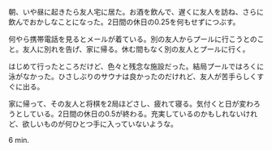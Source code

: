 朝、いや昼に起きたら友人宅に居た。お酒を飲んで、遅くに友人を訪ね、さらに飲んでおかしなことになった。2日間の休日の0.25を何もせずにつぶす。

何やら携帯電話を見るとメールが着ている。別の友人からプールに行こうとのこと。友人に別れを告げ、家に帰る。休む間もなく別の友人とプールに行く。

はじめて行ったところだけど、色々と残念な施設だった。結局プールではろくに泳がなかった。ひさしぶりのサウナは良かったのだけれど、友人が苦手らしくすぐに出る。

家に帰って、その友人と将棋を2局ほどさし、疲れて寝る。気付くと日が変わろうとしている。2日間の休日の0.5が終わる。充実しているのかもしれないけれど、欲しいものが何ひとつ手に入っていないような。

6 min.
